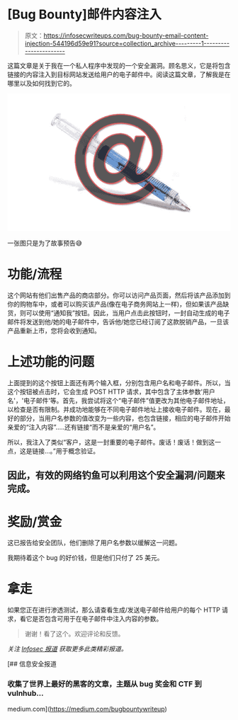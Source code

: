 # [Bug Bounty]邮件内容注入

> 原文：<https://infosecwriteups.com/bug-bounty-email-content-injection-544196d59e91?source=collection_archive---------1----------------------->

这篇文章是关于我在一个私人程序中发现的一个安全漏洞。顾名思义，它是将包含链接的内容注入到目标网站发送给用户的电子邮件中。阅读这篇文章，了解我是在哪里以及如何找到它的。

![](img/940d5187b3724e188510ea8d44b142af.png)

一张图只是为了故事预告😅

# 功能/流程

这个网站有他们出售产品的商店部分。你可以访问产品页面，然后将该产品添加到你的购物车中，或者可以购买该产品(像在电子商务网站上一样)，但如果该产品缺货，则可以使用“通知我”按钮。因此，当用户点击此按钮时，一封自动生成的电子邮件将发送到他/她的电子邮件中，告诉他/她您已经订阅了这款脱销产品，一旦该产品重新上市，您将会收到通知。

# 上述功能的问题

上面提到的这个按钮上面还有两个输入框，分别包含用户名和电子邮件。所以，当这个按钮被点击时，它会生成 POST HTTP 请求，其中包含了主体参数'用户名'，'电子邮件'等。首先，我尝试将这个“电子邮件”值更改为其他电子邮件地址，以检查是否有限制。并成功地能够在不同电子邮件地址上接收电子邮件。现在，最好的部分，当用户名参数的值改变为一些内容，也包含链接，相应的电子邮件开始亲爱的“注入内容”.....还有链接“而不是亲爱的“用户名”。

所以，我注入了类似“客户，这是一封重要的电子邮件。废话！废话！做到这一点，这是链接…。”用于概念验证。

## 因此，有效的网络钓鱼可以利用这个安全漏洞/问题来完成。

# 奖励/赏金

这已报告给安全团队，他们删除了用户名参数以缓解这一问题。

我期待着这个 bug 的好价钱，但是他们只付了 25 美元。

# 拿走

如果您正在进行渗透测试，那么请查看生成/发送电子邮件给用户的每个 HTTP 请求，看它是否包含可用于在电子邮件中注入内容的参数。

> 谢谢！看了这个。欢迎评论和反馈。

*关注* [*Infosec 报道*](https://medium.com/bugbountywriteup) *获取更多此类精彩报道。*

[](https://medium.com/bugbountywriteup) [## 信息安全报道

### 收集了世界上最好的黑客的文章，主题从 bug 奖金和 CTF 到 vulnhub…

medium.com](https://medium.com/bugbountywriteup)